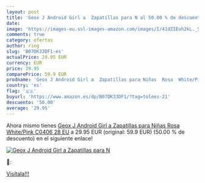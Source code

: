 ```yaml
---
layout: post
title: 'Geox J Android Girl a  Zapatillas para N al 50.00 % de descuento'
date: 
image: 'https://images-eu.ssl-images-amazon.com/images/I/41dZIEuh2kL._SL200_.jpg'
comments: true
category: ofertas
author: ring
slug: 'B07DK33DF1-es'
actualPrice: 29.95 EUR
currency: EUR
price: 29.95
comparePrice: 59.9 EUR
prodname: 'Geox J Android Girl a  Zapatillas para Niñas  Rosa  White/Pink C0406   28 EU'
country: 'es'
flag: '🇪🇸'
buyurl: 'https://www.amazon.es/dp/B07DK33DF1/?tag=tolees-21'
descuento: '50.00'
average: '29.95'
---
```


Ahora mismo tienes [Geox J Android Girl a  Zapatillas para Niñas  Rosa  White/Pink C0406   28 EU](https://www.amazon.es/dp/B07DK33DF1/?tag=tolees-21) a 29.95 EUR (original: 59.9 EUR) (50.00 %  de descuento) en el siguiente enlace!

[![Geox J Android Girl a  Zapatillas para N](https://images-eu.ssl-images-amazon.com/images/I/41dZIEuh2kL._SL200_.jpg)](https://www.amazon.es/dp/B07DK33DF1/?tag=tolees-21)

🔎:


[Visítala!!!](https://www.amazon.es/dp/B07DK33DF1/?tag=tolees-21)
